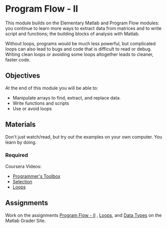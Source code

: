 # Program Flow - II
This module builds on the Elementary Matlab and Program Flow modules: you continue to learn more ways to extract data from matrices and to write script and functions; the building blocks of analysis with Matlab.

Without loops, programs would be much less powerful, but complicated loops can also lead to bugs and code that is difficult to read or debug. Writing clean loops or avoiding some loops altogether leads to cleaner, faster code.

## Objectives

At the end of this module you will be able to:

- Manipulate arrays to find, extract, and replace data.
- Write functions and scripts
- Use or avoid loops

## Materials

Don't just watch/read, but try out the examples on your own computer. You learn by doing.

### Required

Coursera Videos:

- [Programmer's Toolbox](https://www.coursera.org/learn/matlab/home/week/5)
- [Selection](https://www.coursera.org/learn/matlab/home/week/6)
- [Loops](https://www.coursera.org/learn/matlab/home/week/7)

## Assignments

Work on the assignments [Program Flow - II](https://grader.mathworks.com/courses/95582-scientific-computing-in-matlab-matlab-basics-spring-2023/assignments/258042-program-flow-ii) , [Loops](https://grader.mathworks.com/courses/95582-scientific-computing-in-matlab-matlab-basics-spring-2023/assignments/258047-loops), and [Data Types](https://grader.mathworks.com/courses/95582-scientific-computing-in-matlab-matlab-basics-spring-2023/assignments/258052-data-types) on the Matlab Grader Site.
